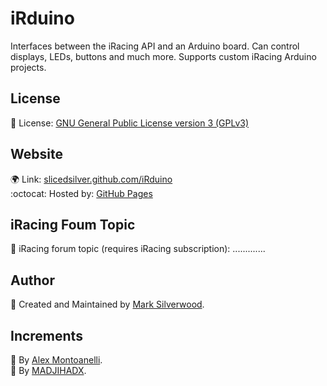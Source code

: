 # iRduino

Interfaces between the iRacing API and an Arduino board. Can control displays, LEDs, buttons and much more. Supports custom iRacing Arduino projects.

## License

:scroll:  License: [GNU General Public License version 3 (GPLv3)](http://www.gnu.org/licenses/gpl.html)

## Website 

:earth_africa:  Link: [slicedsilver.github.com/iRduino](http://slicedsilver.github.com/iRduino) <br/>:octocat: Hosted by: [GitHub Pages](http://pages.github.com)

## iRacing Foum Topic

:car: iRacing forum topic (requires iRacing subscription): .............

## Author

:bust_in_silhouette: Created and Maintained by [Mark Silverwood](https://github.com/SlicedSilver).

## Increments
:bust_in_silhouette: By [Alex Montoanelli](https://github.com/alexmontoanelli).  
:bust_in_silhouette: By [MADJIHADX](https://github.com/MADJIHADx).

